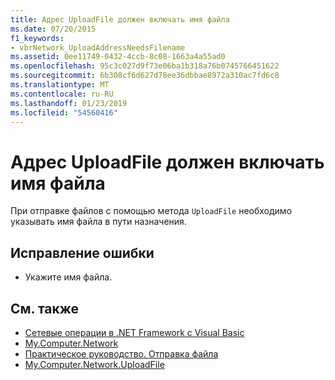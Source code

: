 ```yaml
---
title: Адрес UploadFile должен включать имя файла
ms.date: 07/20/2015
f1_keywords:
- vbrNetwork_UploadAddressNeedsFilename
ms.assetid: 0ee11749-0432-4ccb-8c08-1663a4a55ad0
ms.openlocfilehash: 95c3c027d9f73e06ba1b318a76b0745766451622
ms.sourcegitcommit: 6b308cf6d627d78ee36dbbae8972a310ac7fd6c8
ms.translationtype: MT
ms.contentlocale: ru-RU
ms.lasthandoff: 01/23/2019
ms.locfileid: "54560416"
---
```

# <a name="the-address-for-uploadfile-needs-to-include-a-filename"></a>Адрес UploadFile должен включать имя файла
При отправке файлов с помощью метода `UploadFile` необходимо указывать имя файла в пути назначения.  
  
## <a name="to-correct-this-error"></a>Исправление ошибки  
  
-   Укажите имя файла.  
  
## <a name="see-also"></a>См. также
- [Сетевые операции в .NET Framework с Visual Basic](https://msdn.microsoft.com/library/c5379021-44ef-4d6a-acf5-e951fdcab6b2)
- [My.Computer.Network](xref:Microsoft.VisualBasic.Devices.Network)
- [Практическое руководство. Отправка файла](../../visual-basic/developing-apps/programming/computer-resources/how-to-upload-a-file.md)
- [My.Computer.Network.UploadFile](xref:Microsoft.VisualBasic.Devices.Network.UploadFile%2A)
